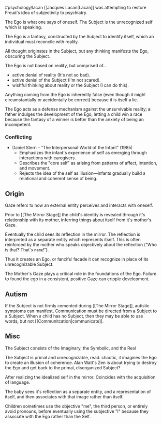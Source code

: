 #psychology/lacan 
[[Jacques Lacan|Lacan]] was attempting to restore Freud's idea of subjectivity to psychiatry.

The Ego is what one says of oneself. The Subject is the unrecognized self which is speaking.

The Ego is a fantasy, constructed by the Subject to identify itself, which an individual must reconcile with reality.

All thought originates in the Subject, but any thinking manifests the Ego, obscuring the Subject.

The Ego is not based on reality, but comprised of...
- active denial of reality (It's not so bad).
- active denial of the Subject (I'm not scared).
- wishful thinking about reality or the Subject (I can do this).

Anything coming from the Ego is inherently false (even though it might circumstantially or accidentally be correct) because it is itself a lie.

The Ego acts as a defense mechanism against the unsurvivable reality; a father indulges the development of the Ego, letting a child win a race because the fantasy of a winner is better than the anxiety of being an incompetent.

### Conflicting
- Daniel Stern – "The Interpersonal World of the Infant" (1985)
	- Emphasizes the infant's experience of self as emerging through interactions with caregivers.
	- Describes the "core self" as arising from patterns of affect, intention, and movement.
	- Rejects the idea of the self as illusion—infants gradually build a relational and coherent sense of being.


## Origin

Gaze refers to how an external entity perceives and interacts with oneself.

Prior to [[The Mirror Stage]] the child's identity is revealed through it's relationship with its mother, inferring things about itself from it's mother's Gaze.

Eventually the child sees its reflection in the mirror. The reflection is interpreted as a separate entity which represents itself. This is often reinforced by the mother who speaks objectively about the reflection ("Who is that? That's `name`!").

Thus it creates an Ego, or fanciful facade it can recognize in place of its unrecognizable Subject.

The Mother's Gaze plays a critical role in the foundations of the Ego. Failure to found the ego in a consistent, positive Gaze can cripple development.
## Autism

If the Subject is not firmly cemented during [[The Mirror Stage]], autistic symptoms can manifest. Communication must be directed from a Subject to a Subject. When a child has no Subject, then they may be able to use words, but not [[Communitcation|communicate]].
## Misc

The Subject consists of the Imaginary, the Symbolic, and the Real

The Subject is primal and unrecognizable, read: chaotic, it imagines the Ego to create an illusion of coherence.
	Alan Watt's Zen is about trying to destroy the Ego and get back to the primal, disorganized Subject?

After realizing the idealized self in the mirror.
Coincides with the acquisition of language.

The baby sees it's reflection as a separate entity, and a representation of itself, and then associates with that image rather than itself. 

Children sometimes use the objective "me", the third person, or entirely avoid pronouns, before eventually using the subjective "I" because they associate with the Ego rather than the Self.